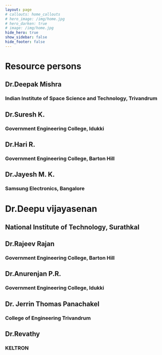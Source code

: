 ```yaml
---
layout: page
# callouts: home_callouts
# hero_image: /img/home.jpg
# hero_darken: true
# image: /img/home.jpg
hide_hero: true
show_sidebar: false
hide_footer: false
---
```

<style>body {text-align: justify}</style>

# Resource persons
## Dr.Deepak Mishra
### Indian Institute of Space Science and Technology, Trivandrum
## Dr.Suresh K.
### Government Engineering College, Idukki
## Dr.Hari R.
### Government Engineering College, Barton Hill
## Dr.Jayesh M. K.
### Samsung Electronics, Bangalore
# Dr.Deepu vijayasenan
## National Institute of Technology, Surathkal
## Dr.Rajeev Rajan
### Government Engineering College, Barton Hill
## Dr.Anurenjan P.R.
### Government Engineering College, Idukki
## Dr. Jerrin Thomas Panachakel
### College of Engineering Trivandrum
## Dr.Revathy  
### KELTRON